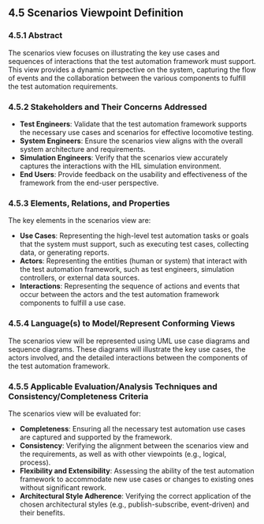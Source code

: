 ## 4.5 Scenarios Viewpoint Definition

### 4.5.1 Abstract
The scenarios view focuses on illustrating the key use cases and sequences of interactions that the test automation framework must support. This view provides a dynamic perspective on the system, capturing the flow of events and the collaboration between the various components to fulfill the test automation requirements.

### 4.5.2 Stakeholders and Their Concerns Addressed

- **Test Engineers**: Validate that the test automation framework supports the necessary use cases and scenarios for effective locomotive testing.
- **System Engineers**: Ensure the scenarios view aligns with the overall system architecture and requirements.
- **Simulation Engineers**: Verify that the scenarios view accurately captures the interactions with the HIL simulation environment.
- **End Users**: Provide feedback on the usability and effectiveness of the framework from the end-user perspective.

### 4.5.3 Elements, Relations, and Properties
The key elements in the scenarios view are:
- **Use Cases**: Representing the high-level test automation tasks or goals that the system must support, such as executing test cases, collecting data, or generating reports.
- **Actors**: Representing the entities (human or system) that interact with the test automation framework, such as test engineers, simulation controllers, or external data sources.
- **Interactions**: Representing the sequence of actions and events that occur between the actors and the test automation framework components to fulfill a use case.

### 4.5.4 Language(s) to Model/Represent Conforming Views
The scenarios view will be represented using UML use case diagrams and sequence diagrams. These diagrams will illustrate the key use cases, the actors involved, and the detailed interactions between the components of the test automation framework.

### 4.5.5 Applicable Evaluation/Analysis Techniques and Consistency/Completeness Criteria
The scenarios view will be evaluated for:
- **Completeness**: Ensuring all the necessary test automation use cases are captured and supported by the framework.
- **Consistency**: Verifying the alignment between the scenarios view and the requirements, as well as with other viewpoints (e.g., logical, process).
- **Flexibility and Extensibility**: Assessing the ability of the test automation framework to accommodate new use cases or changes to existing ones without significant rework.
- **Architectural Style Adherence**: Verifying the correct application of the chosen architectural styles (e.g., publish-subscribe, event-driven) and their benefits.